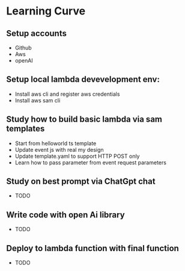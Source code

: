 # Learning Curve

## Setup accounts
+ Github
+ Aws
+ openAI

## Setup local lambda devevelopment env:
+ Install aws cli and register aws credentials
+ Install aws sam cli

## Study how to build basic lambda via sam templates 
+ Start from helloworld ts template
+ Update event js with real my design
+ Update template.yaml to support HTTP POST only
+ Learn how to pass parameter from event request parameters


## Study on best prompt via ChatGpt chat
+ TODO

## Write code with open Ai library
+ TODO

## Deploy to lambda function with final function
+ TODO